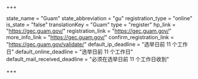 +++

state_name = "Guam"
state_abbreviation = "gu"
registration_type = "online"
is_state = "false"
translationKey = "Guam"
type = "register"
hp_link = "https://gec.guam.gov/"
registration_link = "https://gec.guam.gov/"
more_info_link = "https://gec.guam.gov/"
confirm_registration_link = "https://gec.guam.gov/validate/"
default_ip_deadline = "选举日前 11 个工作日"
default_online_deadline = "选举日前 11 个工作日"
default_mail_received_deadline = "必须在选举日前 11 个工作日收到"

+++